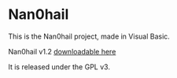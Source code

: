 Nan0hail
========
This is the Nan0hail project, made in Visual Basic. 

Nan0hail v1.2 [downloadable here](https://web.archive.org/web/20140626024840/https://dl.dropboxusercontent.com/u/86532245/Nan0hail/Nan0hail%201.2/Nan0hail.exe)

It is released under the GPL v3.
